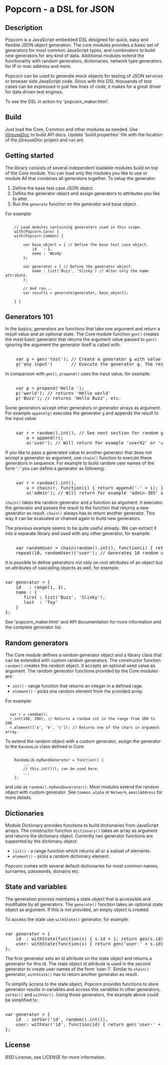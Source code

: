 Popcorn - a DSL for JSON
========================

## Description

Popcorn is a JavaScript embedded DSL designed for quick, easy and
flexible JSON object generation. The core modules provides a basic set
of generators for most common JavaScript types, and combinators to build
new generators for any kind of data. Additional modules extend the 
functionality with random generators, dictionaries, network type
generators for IP or mac address and more.

Popcorn can be used to generate mock objects for testing of JSON services
or browser side JavaScript code. Since with this DSL thousands of test cases
can be expressed in just few lines of code, it makes for a great driver for
data driven test engines.

To see the DSL in action try 'popcorn_maker.html'.

## Build

Just load the Core, Common and other modules as needed. 
Use [jGrouseDoc](http://code.google.com/p/jgrousedoc/) to build 
API docs. Update 'build.properties' file with the location
of the jGrouseDoc project and run ant.

## Getting started

The library consists of several independent loadable modules build on
top of the Core module. You can load only the modules you like to use 
or module All that combines all generators together.
To setup the generator:

  1. Define the base test case JSON object.
  2. Define the generator object and assign generators to attributes you like to alter.
  3. Run the `generate` function on the generator and base object.

For example:

<pre><code>
	// Load modules containing generators used in this scope.
	with(Popcorn.Core) { 
	with(Popcorn.Common) {   

		var base_object = { // Define the base test case object.
			id   : 1, 
			name : 'Woody'
		};

		var generator = { // Define the generator object. 
			name : list('Buzz', 'Slinky') // Alter only the name attribute.
		};

		// And run...
		var results = generate(generator, base_object);

	} }
</code></pre>

## Generators 101

In the basics, generators are functions that take one argument and return
a result value and an optional state. The Core module function `gen()` 
creates the most basic generator that returns the argument value passed to 
`gen()` ignoring the argument the generator itself is called with:

<pre><core>
	var g = gen('test'); // Create a generator g with value 'test'.
	g('any input')       // Execute the generator g. The result is 'test'.
</core></pre>

In comparison with `gen()`, `prepend()` uses the input value, for example:

<pre><core>
	var p = prepend('Hello ');
	p('world'); // returns 'Hello world'
	p('Buzz'); // returns 'Hello Buzz', etc.
</core></pre>

Some generators accept other generators or generator arrays as argument.
For example `append(g)` executes the generator `g` and appends the
result to the input value:

<pre><core>
	var r = random().int(), // See next section for random generators.
	    a = append(r);
	    a('user'); // Will return for example 'user42' or 'user573' etc.
</core></pre>

If you like to pass a generated value to another generator that does not 
accept a generator as argument, use `chain()` function to execute these
generators in sequence. For example to build random user names of the 
form '<user>-<random int>' you can define a generator as following:

<pre><core>
	var r = random().int(),
	    u = chain(r, function(i) { return append('-' + i); });
	    u('admin'); // Will return for example 'admin-385' or 'admin-712', etc.
</core></pre>

`chain()` takes the random generator and a function as argument. It executes 
the generator and passes the result to the function that returns a new generator 
as result. `chain()` always has to return another generator. This way it can
be evaluated or chained again to build new generators.

The previous example seems to be quite useful already. We can extract it
into a separate library and used with any other generator, for example:

<pre><core>
	var randomUser = chain(random().int(), function(i) { return append('-' + i); });
	repeat(10, randomUser)('user'); // Generates 10 random user names `user-xyz`.
</core></pre>

It is possible to define generators not only on root attributes of an object 
but on attributes of cascading objects as well, for example:

<pre><core>
var generator = {
	id   : range(1, 3),
	name : {
       first : list('Buzz', 'Slinky'),
       last  : 'Toy'
    }
};
</core></pre>

See 'popcorn_maker.html' and API documentation for more information and 
the complete generator list.

## Random generators

The Core module defines a random generator object and a library class that 
can be extended with custom random generators. The constructor function 
`random()` creates the random object. It accepts an optional seed value 
as argument.
The random generator functions provided by the Core modules are:

  - `int()` - range function that returns an integer in a defined rage.
  - `element()` - picks one random element from the provided array.

For example:

<pre><code>
  var r = random();
  r.int(100, 200); // Returns a random int in the range from 100 to 200
  r.element(['a', 'b', 'c']); // Returns one of the chars in argument array.
</code></pre>

To extend the random object with a custom generator, assign 
the generator to the `RandomLib` class defined in Core:

<pre><code>
	RandomLib.myRandGenerator = function() {
		... 
		// this.int()(); can be used here.
		... 
	};
</code></pre>

and use as `random().myRandGenerator()`.
Most modules extend the random object with custom generator.
See `Common.alpha` or `Network.emailAddress` for more details.

## Dictionaries

Module Dictionary provides functions to build dictionaries
from JavaScript arrays. The constructor function `dictionary()`
takes an array as argument and returns the dictionary object.
Currently two generator functions are supported by the dictionary 
object:

  - `list()` - a range function which returns all or a subset of elements.
  - `element()` - picks a random dictionary element.

Popcorn comes with several default dictionaries for most common
names, surnames, passwords, domains etc.

## State and variables

The generation process maintains a state object that is accessible and
modifiable by all generators. The `generate()` function takes an optional
state object as argument. If this is not provided, an empty object is created.

To access the state use `withState()` generator, for example:

<pre><core>
var generator = {
	id  : withState(function(s) { s.id = 1; return gen(s.id); }),
	user: withState(function(s) { return gen('user-' + s.id); })
};
</core></pre>

The first generator sets an id attribute on the state object
and returns a generator for this id. The state object id attribute
is used in the second generator to create user names of the form 'user-1'. 
Similar to `chain()` generator, `withState()` has to return another
generator as result.

To simplify access to the state object, Popcorn provides functions to 
store generator results in variables and access this variables in other
generators, `setVar()` and `withVar()`. Using these generators,
the example above could be simplified to:

<pre><core>
var generator = {
	id  : setVar('id', random().int()),
	user: withVar('id', function(id) { return gen('user-' + id); })
};
</core></pre>

## License

BSD License, see LICENSE for more information.

